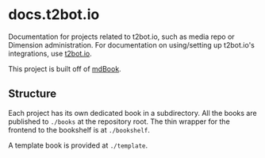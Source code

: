 # docs.t2bot.io

Documentation for projects related to t2bot.io, such as media repo or Dimension administration. For
documentation on using/setting up t2bot.io's integrations, use [t2bot.io](https://t2bot.io).

This project is built off of [mdBook](https://rust-lang.github.io/mdBook/index.html).

## Structure

Each project has its own dedicated book in a subdirectory. All the books are published to `./books`
at the repository root. The thin wrapper for the frontend to the bookshelf is at `./bookshelf`.

A template book is provided at `./template`.
